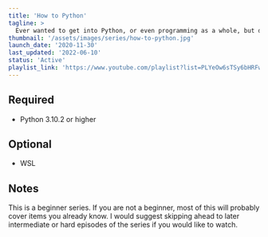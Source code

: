 ```yaml
---
title: 'How to Python'
tagline: >
  Ever wanted to get into Python, or even programming as a whole, but didn't know where to start? This playlist might be just for you.
thumbnail: '/assets/images/series/how-to-python.jpg'
launch_date: '2020-11-30'
last_updated: '2022-06-10'
status: 'Active'
playlist_link: 'https://www.youtube.com/playlist?list=PLYeOw6sTSy6bHRFwzIA3VAy05J2tJAAoS'
---
```


## Required

- Python 3.10.2 or higher

## Optional

- WSL

## Notes

This is a beginner series. If you are not a beginner, most of this will probably cover items you already know. I would suggest skipping
ahead to later intermediate or hard episodes of the series if you would like to watch.
